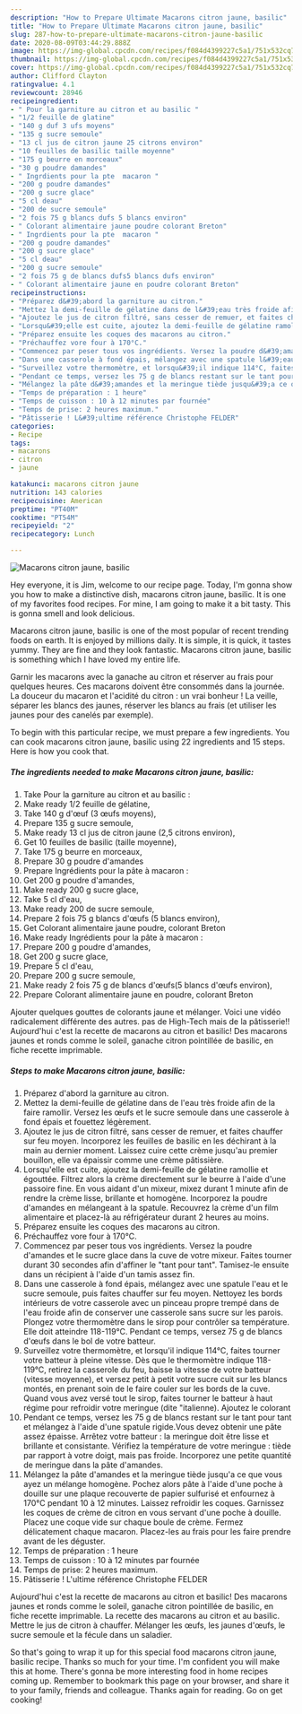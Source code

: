 ```yaml
---
description: "How to Prepare Ultimate Macarons citron jaune, basilic"
title: "How to Prepare Ultimate Macarons citron jaune, basilic"
slug: 287-how-to-prepare-ultimate-macarons-citron-jaune-basilic
date: 2020-08-09T03:44:29.888Z
image: https://img-global.cpcdn.com/recipes/f084d4399227c5a1/751x532cq70/macarons-citron-jaune-basilic-photo-principale-de-la-recette.jpg
thumbnail: https://img-global.cpcdn.com/recipes/f084d4399227c5a1/751x532cq70/macarons-citron-jaune-basilic-photo-principale-de-la-recette.jpg
cover: https://img-global.cpcdn.com/recipes/f084d4399227c5a1/751x532cq70/macarons-citron-jaune-basilic-photo-principale-de-la-recette.jpg
author: Clifford Clayton
ratingvalue: 4.1
reviewcount: 28946
recipeingredient:
- " Pour la garniture au citron et au basilic "
- "1/2 feuille de glatine"
- "140 g duf 3 ufs moyens"
- "135 g sucre semoule"
- "13 cl jus de citron jaune 25 citrons environ"
- "10 feuilles de basilic taille moyenne"
- "175 g beurre en morceaux"
- "30 g poudre damandes"
- " Ingrdients pour la pte  macaron "
- "200 g poudre damandes"
- "200 g sucre glace"
- "5 cl deau"
- "200 de sucre semoule"
- "2 fois 75 g blancs dufs 5 blancs environ"
- " Colorant alimentaire jaune poudre colorant Breton"
- " Ingrdients pour la pte  macaron "
- "200 g poudre damandes"
- "200 g sucre glace"
- "5 cl deau"
- "200 g sucre semoule"
- "2 fois 75 g de blancs dufs5 blancs dufs environ"
- " Colorant alimentaire jaune en poudre colorant Breton"
recipeinstructions:
- "Préparez d&#39;abord la garniture au citron."
- "Mettez la demi-feuille de gélatine dans de l&#39;eau très froide afin de la faire ramollir. Versez les œufs et le sucre semoule dans une casserole à fond épais et fouettez légèrement."
- "Ajoutez le jus de citron filtré, sans cesser de remuer, et faites chauffer sur feu moyen. Incorporez les feuilles de basilic en les déchirant à la main au dernier moment. Laissez cuire cette crème jusqu&#39;au premier bouillon, elle va épaissir comme une crème pâtissière."
- "Lorsqu&#39;elle est cuite, ajoutez la demi-feuille de gélatine ramollie et égouttée. Filtrez alors la crème directement sur le beurre à l&#39;aide d&#39;une passoire fine. En vous aidant d&#39;un mixeur, mixez durant 1 minute afin de rendre la crème lisse, brillante et homogène. Incorporez la poudre d&#39;amandes en mélangeant à la spatule. Recouvrez la crème d&#39;un film alimentaire et placez-là au réfrigérateur durant 2 heures au moins."
- "Préparez ensuite les coques des macarons au citron."
- "Préchauffez vore four à 170°C."
- "Commencez par peser tous vos ingrédients. Versez la poudre d&#39;amandes et le sucre glace dans la cuve de votre mixeur. Faites tourner durant 30 secondes afin d&#39;affiner le &#34;tant pour tant&#34;. Tamisez-le ensuite dans un récipient à l&#39;aide d&#39;un tamis assez fin."
- "Dans une casserole à fond épais, mélangez avec une spatule l&#39;eau et le sucre semoule, puis faites chauffer sur feu moyen. Nettoyez les bords intérieurs de votre casserole avec un pinceau propre trempé dans de l&#39;eau froide afin de conserver une casserole sans sucre sur les parois. Plongez votre thermomètre dans le sirop pour contrôler sa température. Elle doit atteindre 118-119°C. Pendant ce temps, versez 75 g de blancs d&#39;œufs dans le bol de votre batteur."
- "Surveillez votre thermomètre, et lorsqu&#39;il indique 114°C, faites tourner votre batteur à pleine vitesse. Dès que le thermomètre indique 118-119°C, retirez la casserole du feu, baisse la vitesse de votre batteur (vitesse moyenne), et versez petit à petit votre sucre cuit sur les blancs montés, en prenant soin de le faire couler sur les bords de la cuve. Quand vous avez versé tout le sirop, faites tourner le batteur à haut régime pour refroidir votre meringue (dite &#34;italienne). Ajoutez le colorant"
- "Pendant ce temps, versez les 75 g de blancs restant sur le tant pour tant et mélangez à l&#39;aide d&#39;une spatule rigide.Vous devez obtenir une pâte assez épaisse. Arrêtez votre batteur : la meringue doit être lisse et brillante et consistante. Vérifiez la température de votre meringue : tiède par rapport à votre doigt, mais pas froide. Incorporez une petite quantité de meringue dans la pâte d&#39;amandes."
- "Mélangez la pâte d&#39;amandes et la meringue tiède jusqu&#39;a ce que vous ayez un mélange homogène. Pochez alors pâte à l&#39;aide d&#39;une poche à douille sur une plaque recouverte de papier sulfurisé et enfournez à 170°C pendant 10 à 12 minutes. Laissez refroidir les coques. Garnissez les coques de crème de citron en vous servant d&#39;une poche à douille. Placez une coque vide sur chaque boule de crème. Fermez délicatement chaque macaron. Placez-les au frais pour les faire prendre avant de les déguster."
- "Temps de préparation : 1 heure"
- "Temps de cuisson : 10 à 12 minutes par fournée"
- "Temps de prise: 2 heures maximum."
- "Pâtisserie ! L&#39;ultime référence Christophe FELDER"
categories:
- Recipe
tags:
- macarons
- citron
- jaune

katakunci: macarons citron jaune 
nutrition: 143 calories
recipecuisine: American
preptime: "PT40M"
cooktime: "PT54M"
recipeyield: "2"
recipecategory: Lunch

---
```



![Macarons citron jaune, basilic](https://img-global.cpcdn.com/recipes/f084d4399227c5a1/751x532cq70/macarons-citron-jaune-basilic-photo-principale-de-la-recette.jpg)

Hey everyone, it is Jim, welcome to our recipe page. Today, I'm gonna show you how to make a distinctive dish, macarons citron jaune, basilic. It is one of my favorites food recipes. For mine, I am going to make it a bit tasty. This is gonna smell and look delicious.

Macarons citron jaune, basilic is one of the most popular of recent trending foods on earth. It is enjoyed by millions daily. It is simple, it is quick, it tastes yummy. They are fine and they look fantastic. Macarons citron jaune, basilic is something which I have loved my entire life.

Garnir les macarons avec la ganache au citron et réserver au frais pour quelques heures. Ces macarons doivent être consommés dans la journée. La douceur du macaron et l&#39;acidité du citron : un vrai bonheur ! La veille, séparer les blancs des jaunes, réserver les blancs au frais (et utiliser les jaunes pour des canelés par exemple).


To begin with this particular recipe, we must prepare a few ingredients. You can cook macarons citron jaune, basilic using 22 ingredients and 15 steps. Here is how you cook that.

<!--inarticleads1-->

##### The ingredients needed to make Macarons citron jaune, basilic:

1. Take  Pour la garniture au citron et au basilic :
1. Make ready 1/2 feuille de gélatine,
1. Take 140 g d&#39;œuf (3 œufs moyens),
1. Prepare 135 g sucre semoule,
1. Make ready 13 cl jus de citron jaune (2,5 citrons environ),
1. Get 10 feuilles de basilic (taille moyenne),
1. Take 175 g beurre en morceaux,
1. Prepare 30 g poudre d&#39;amandes
1. Prepare  Ingrédients pour la pâte à macaron :
1. Get 200 g poudre d&#39;amandes,
1. Make ready 200 g sucre glace,
1. Take 5 cl d&#39;eau,
1. Make ready 200 de sucre semoule,
1. Prepare 2 fois 75 g blancs d&#39;œufs (5 blancs environ),
1. Get  Colorant alimentaire jaune poudre, colorant Breton
1. Make ready  Ingrédients pour la pâte à macaron :
1. Prepare 200 g poudre d&#39;amandes,
1. Get 200 g sucre glace,
1. Prepare 5 cl d&#39;eau,
1. Prepare 200 g sucre semoule,
1. Make ready 2 fois 75 g de blancs d&#39;œufs(5 blancs d&#39;œufs environ),
1. Prepare  Colorant alimentaire jaune en poudre, colorant Breton


Ajouter quelques gouttes de colorants jaune et mélanger. Voici une vidéo radicalement différente des autres. pas de High-Tech mais de la pâtisserie!! Aujourd&#39;hui c&#39;est la recette de macarons au citron et basilic! Des macarons jaunes et ronds comme le soleil, ganache citron pointillée de basilic, en fiche recette imprimable. 

<!--inarticleads2-->

##### Steps to make Macarons citron jaune, basilic:

1. Préparez d&#39;abord la garniture au citron.
1. Mettez la demi-feuille de gélatine dans de l&#39;eau très froide afin de la faire ramollir. Versez les œufs et le sucre semoule dans une casserole à fond épais et fouettez légèrement.
1. Ajoutez le jus de citron filtré, sans cesser de remuer, et faites chauffer sur feu moyen. Incorporez les feuilles de basilic en les déchirant à la main au dernier moment. Laissez cuire cette crème jusqu&#39;au premier bouillon, elle va épaissir comme une crème pâtissière.
1. Lorsqu&#39;elle est cuite, ajoutez la demi-feuille de gélatine ramollie et égouttée. Filtrez alors la crème directement sur le beurre à l&#39;aide d&#39;une passoire fine. En vous aidant d&#39;un mixeur, mixez durant 1 minute afin de rendre la crème lisse, brillante et homogène. Incorporez la poudre d&#39;amandes en mélangeant à la spatule. Recouvrez la crème d&#39;un film alimentaire et placez-là au réfrigérateur durant 2 heures au moins.
1. Préparez ensuite les coques des macarons au citron.
1. Préchauffez vore four à 170°C.
1. Commencez par peser tous vos ingrédients. Versez la poudre d&#39;amandes et le sucre glace dans la cuve de votre mixeur. Faites tourner durant 30 secondes afin d&#39;affiner le &#34;tant pour tant&#34;. Tamisez-le ensuite dans un récipient à l&#39;aide d&#39;un tamis assez fin.
1. Dans une casserole à fond épais, mélangez avec une spatule l&#39;eau et le sucre semoule, puis faites chauffer sur feu moyen. Nettoyez les bords intérieurs de votre casserole avec un pinceau propre trempé dans de l&#39;eau froide afin de conserver une casserole sans sucre sur les parois. Plongez votre thermomètre dans le sirop pour contrôler sa température. Elle doit atteindre 118-119°C. Pendant ce temps, versez 75 g de blancs d&#39;œufs dans le bol de votre batteur.
1. Surveillez votre thermomètre, et lorsqu&#39;il indique 114°C, faites tourner votre batteur à pleine vitesse. Dès que le thermomètre indique 118-119°C, retirez la casserole du feu, baisse la vitesse de votre batteur (vitesse moyenne), et versez petit à petit votre sucre cuit sur les blancs montés, en prenant soin de le faire couler sur les bords de la cuve. Quand vous avez versé tout le sirop, faites tourner le batteur à haut régime pour refroidir votre meringue (dite &#34;italienne). Ajoutez le colorant
1. Pendant ce temps, versez les 75 g de blancs restant sur le tant pour tant et mélangez à l&#39;aide d&#39;une spatule rigide.Vous devez obtenir une pâte assez épaisse. Arrêtez votre batteur : la meringue doit être lisse et brillante et consistante. Vérifiez la température de votre meringue : tiède par rapport à votre doigt, mais pas froide. Incorporez une petite quantité de meringue dans la pâte d&#39;amandes.
1. Mélangez la pâte d&#39;amandes et la meringue tiède jusqu&#39;a ce que vous ayez un mélange homogène. Pochez alors pâte à l&#39;aide d&#39;une poche à douille sur une plaque recouverte de papier sulfurisé et enfournez à 170°C pendant 10 à 12 minutes. Laissez refroidir les coques. Garnissez les coques de crème de citron en vous servant d&#39;une poche à douille. Placez une coque vide sur chaque boule de crème. Fermez délicatement chaque macaron. Placez-les au frais pour les faire prendre avant de les déguster.
1. Temps de préparation : 1 heure
1. Temps de cuisson : 10 à 12 minutes par fournée
1. Temps de prise: 2 heures maximum.
1. Pâtisserie ! L&#39;ultime référence Christophe FELDER


Aujourd&#39;hui c&#39;est la recette de macarons au citron et basilic! Des macarons jaunes et ronds comme le soleil, ganache citron pointillée de basilic, en fiche recette imprimable. La recette des macarons au citron et au basilic. Mettre le jus de citron à chauffer. Mélanger les œufs, les jaunes d&#39;œufs, le sucre semoule et la fécule dans un saladier. 

So that's going to wrap it up for this special food macarons citron jaune, basilic recipe. Thanks so much for your time. I'm confident you will make this at home. There's gonna be more interesting food in home recipes coming up. Remember to bookmark this page on your browser, and share it to your family, friends and colleague. Thanks again for reading. Go on get cooking!
